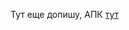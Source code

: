 Тут еще допишу, АПК [тут](https://github.com/Gleb-max/TodoListYandexSchool/blob/develop/app/build/intermediates/apk/debug/todolist-debug-1.0.apk)